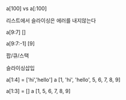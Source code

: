 a[100] vs a[:100]

리스트에서 슬라이싱은 에러를 내지않는다

a[9:7]
[]



a[9:7:-1]
[9]



팝/큐/스택

슬라이싱삽입

a[1:4] = ['hi','hello']
a
[1, 'hi', 'hello', 5, 6, 7, 8, 9]

a[1:3] = []
a
[1, 5, 6, 7, 8, 9]